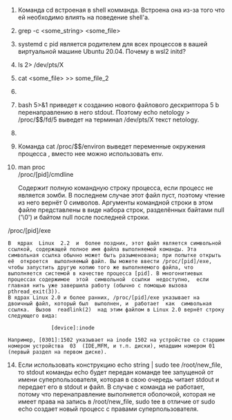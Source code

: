 1. Команда cd встроеная в shell комманда. Встроена она из-за того что ей необходимо влиять на поведение shell'a.
   
2. grep -с <some_string> <some_file>

3. systemd c pid является родителем для всех процессов в вашей виртуальной машине Ubuntu 20.04. Почему в wsl2 initd? 
   
4. ls 2> /dev/pts/X
   
5. cat <some_file> >> some_file_2
   
6. 

7. bash 5>&1 приведет к созданию нового файлового дескриптора 5 b перенаправлению в него stdout. Поэтому  echo netology > /proc/$$/fd/5 выведет на терминал /dev/pts/X 
   текст netology.
   
8. 

9. Команда cat /proc/$$/environ выведет переменные окружения процесса , вместо нее можно использовать env.
   
10. man proc  
   /proc/[pid]/cmdline
    

    Содержит  полную  командную строку процесса, если процесс не является зомби. В последнем случае этот файл пуст, поэтому чтение из него вернёт  0  символов.  Аргументы  командной  строки  в  этом  файле представлены  в  виде  набора  строк,  разделённых байтами null ('\0') и байтом null после последней строки.


   /proc/[pid]/exe  
    

    В  ядрах  Linux  2.2  и  более поздних, этот файл является символьной ссылкой, содержащей полное имя файла выполняемой команды. Эта символьная ссылка обычно может быть разыменована; при попытке открыть её  откроется  выполняемый файл. Вы можете ввести /proc/[pid]/exe, чтобы запустить другую копию того же выполняемого файла, что выполняется системой в качестве процесса [pid]. В многонитиевых процессах содержимое  этой  символьной  ссылки  недоступно,  если  главная нить уже завершила работу (обычно с помощью вызова pthread_exit(3)).  
    В ядрах Linux 2.0 и более ранних, /proc/[pid]/exe указывает на двоичный файл, который был  выполнен, и  работает  как  символьная  ссылка.  Вызов  readlink(2)  над этим файлом в Linux 2.0 вернёт строку следующего вида:

                  [device]:inode
  
    Например, [0301]:1502 указывает на inode 1502 на устройстве со старшим номером устройства  03  (IDE,MFM, и т.п. диски), младшим номером 01 (первый раздел на первом диске).


14. Если  использовать конструкцию echo string | sudo tee /root/new_file, то stdout команды echo будет передан команде tee запущеной от имени суперпользователя, которая в свою очередь читает stdout и передает его в stdout и файл. В случае с  команда не работает, потому что перенаправление выполняется оболочкой, которая не имеет права на запись в /root/new_file, sudo tee в отличие от sudo echo создает новый процесс с правами суперпользователя.